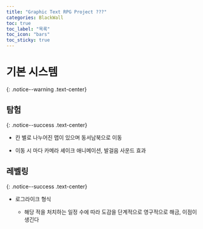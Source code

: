 ```yaml
---
title: "Graphic Text RPG Project ???"
categories: BlackWall
toc: true
toc_label: "목록"
toc_icon: "bars"
toc_sticky: true
---
```


# 기본 시스템
{: .notice--warning .text-center}

## 탐험
{: .notice--success .text-center}

- 칸 별로 나누어진 맵이 있으며 동서남북으로 이동

- 이동 시 마다 카메라 셰이크 애니메이션, 발걸음 사운드 효과

## 레벨링
{: .notice--success .text-center}

- 로그라이크 형식

  + 해당 적을 처치하는 일정 수에 따라 도감을 단계적으로 영구적으로 해금, 이점이 생긴다